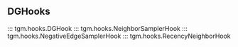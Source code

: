 ## DGHooks

::: tgm.hooks.DGHook
::: tgm.hooks.NeighborSamplerHook
::: tgm.hooks.NegativeEdgeSamplerHook
::: tgm.hooks.RecencyNeighborHook

